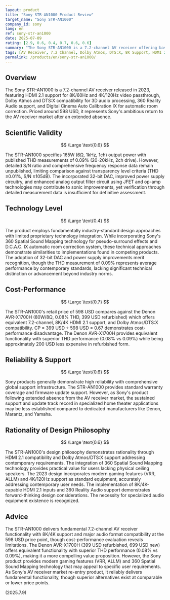 ```yaml
---
layout: product
title: "Sony STR-AN1000 Product Review"
target_name: "Sony STR-AN1000"
company_id: sony
lang: en
ref: sony-str-an1000
date: 2025-07-09
rating: [2.9, 0.6, 0.4, 0.7, 0.6, 0.6]
summary: "The Sony STR-AN1000 is a 7.2-channel AV receiver offering basic functionality with 8K/4K HDMI 2.1 support and Dolby Atmos/DTS:X compatibility, presenting reasonable value at its price point despite limitations in measured performance and technical sophistication."
tags: [AV Receiver, 7.2 Channel, Dolby Atmos, DTS:X, 8K Support, HDMI 2.1]
permalink: /products/en/sony-str-an1000/
---
```


## Overview

The Sony STR-AN1000 is a 7.2-channel AV receiver released in 2023, featuring HDMI 2.1 support for 8K/60Hz and 4K/120Hz video passthrough, Dolby Atmos and DTS:X compatibility for 3D audio processing, 360 Reality Audio support, and Digital Cinema Auto Calibration IX for automatic room correction. Priced around 598 USD, it represents Sony's ambitious return to the AV receiver market after an extended absence.

## Scientific Validity

$$ \Large \text{0.6} $$

The STR-AN1000 specifies 165W (6Ω, 1kHz, 1ch) output power with published THD measurements of 0.09% (20-20kHz, 2ch drive). However, detailed S/N ratio and comprehensive frequency response data remain unpublished, limiting comparison against transparency level criteria (THD ≤0.01%, S/N ≥105dB). The incorporated 32-bit DAC, improved power supply circuitry, and enhanced analog output filter circuit using JFET and op-amp technologies may contribute to sonic improvements, yet verification through detailed measurement data is insufficient for definitive assessment.

## Technology Level

$$ \Large \text{0.4} $$

The product employs fundamentally industry-standard design approaches with limited proprietary technology integration. While incorporating Sony's 360 Spatial Sound Mapping technology for pseudo-surround effects and D.C.A.C. IX automatic room correction system, these technical approaches demonstrate similarities to implementations found in competing products. The adoption of 32-bit DAC and power supply improvements merit recognition, though the THD measurement of 0.09% represents average performance by contemporary standards, lacking significant technical distinction or advancement beyond industry norms.

## Cost-Performance

$$ \Large \text{0.7} $$

The STR-AN1000's retail price of 598 USD compares against the Denon AVR-X1700H (80W/8Ω, 0.08% THD, 399 USD refurbished) which offers equivalent 7.2-channel, 8K/4K HDMI 2.1 support, and Dolby Atmos/DTS:X compatibility. CP = 399 USD ÷ 598 USD = 0.67 demonstrates cost-performance disadvantage. The Denon AVR-X1700H provides equivalent functionality with superior THD performance (0.08% vs 0.09%) while being approximately 200 USD less expensive in refurbished form.

## Reliability & Support

$$ \Large \text{0.6} $$

Sony products generally demonstrate high reliability with comprehensive global support infrastructure. The STR-AN1000 provides standard warranty coverage and firmware update support. However, as Sony's product following extended absence from the AV receiver market, the sustained support and update track record in specialized home theater applications may be less established compared to dedicated manufacturers like Denon, Marantz, and Yamaha.

## Rationality of Design Philosophy

$$ \Large \text{0.6} $$

The STR-AN1000's design philosophy demonstrates rationality through HDMI 2.1 compatibility and Dolby Atmos/DTS:X support addressing contemporary requirements. The integration of 360 Spatial Sound Mapping technology provides practical value for users lacking physical ceiling speakers. The 2023 design incorporates modern gaming features (VRR, ALLM) and 4K/120Hz support as standard equipment, accurately addressing contemporary user needs. The implementation of 8K/4K-capable HDMI 2.1 inputs and 360 Reality Audio support demonstrates forward-thinking design considerations. The necessity for specialized audio equipment existence is recognized.

## Advice

The STR-AN1000 delivers fundamental 7.2-channel AV receiver functionality with 8K/4K support and major audio format compatibility at the 598 USD price point, though cost-performance evaluation reveals limitations. The Denon AVR-X1700H (399 USD refurbished, 699 USD new) offers equivalent functionality with superior THD performance (0.08% vs 0.09%), making it a more compelling value proposition. However, the Sony product provides modern gaming features (VRR, ALLM) and 360 Spatial Sound Mapping technology that may appeal to specific user requirements. As Sony's AV receiver market re-entry product, it reliably delivers fundamental functionality, though superior alternatives exist at comparable or lower price points.

(2025.7.9)